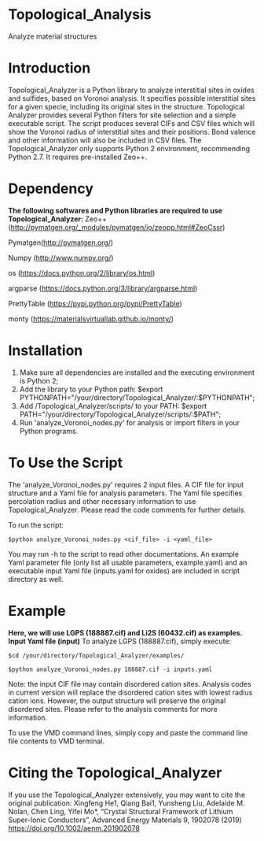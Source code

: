 # Topological_Analysis
Analyze material structures

# Introduction

Topological_Analyzer is a Python library to analyze interstitial sites in oxides and sulfides, based on Voronoi analysis. It specifies possible interstitial sites for a given specie, including its original sites in the structure. Topological Analyzer provides several Python filters for site selection and a simple executable script. The script produces several CIFs and CSV files which will show the Voronoi radius of interstitial sites and their positions. Bond valence and other information will also be included in CSV files. The Topological_Analyzer only supports Python 2 environment, recommending Python 2.7. It requires pre-installed Zeo++.

# Dependency

**The following softwares and Python libraries are required to use Topological_Analyzer:**
Zeo++ (http://pymatgen.org/_modules/pymatgen/io/zeopp.html#ZeoCssr)

Pymatgen(http://pymatgen.org/)

Numpy (http://www.numpy.org/)

os (https://docs.python.org/2/library/os.html)

argparse (https://docs.python.org/3/library/argparse.html)

PrettyTable (https://pypi.python.org/pypi/PrettyTable)

monty (https://materialsvirtuallab.github.io/monty/)

# Installation

1. Make sure all dependencies are installed and the executing environment is Python 2;
2. Add the library to your Python path: $export PYTHONPATH="/your/directory/Topological_Analyzer/:$PYTHONPATH";
3. Add /Topological_Analyzer/scripts/ to your PATH: $export PATH="/your/directory/Topological_Analyzer/scripts/:$PATH";
4. Run 'analyze_Voronoi_nodes.py' for analysis or import filters in your Python programs.

# To Use the Script

The 'analyze_Voronoi_nodes.py' requires 2 input files. A CIF file for input structure and a Yaml file for analysis parameters. The Yaml file specifies percolation radius and other necessary information to use Topological_Analyzer. Please read the code comments for further details.

To run the script:
    
    $python analyze_Voronoi_nodes.py <cif_file> -i <yaml_file>

You may run -h to the script to read other documentations. An example Yaml parameter file (only list all usable parameters, example.yaml) and an executable input Yaml file (inputs.yaml for oxides) are included in script directory as well.

# Example

**Here, we will use LGPS (188887.cif) and Li2S (60432.cif) as examples. Input Yaml file (input)**
To analyze LGPS (188887.cif), simply execute:

    $cd /your/directory/Topological_Analyzer/examples/
    
    $python analyze_Voronoi_nodes.py 188887.cif -i inputs.yaml
    
Note: the input CIF file may contain disordered cation sites. Analysis codes in current version will replace the disordered cation sites with lowest radius cation ions. However, the output structure will preserve the original disordered sites. Please refer to the analysis comments for more information.

To use the VMD command lines, simply copy and paste the command line file contents to VMD terminal.

# Citing the Topological_Analyzer

If you use the Topological_Analyzer extensively, you may want to cite the original publication:
Xingfeng He1, Qiang Bai1, Yunsheng Liu, Adelaide M. Nolan, Chen Ling, Yifei Mo*, “Crystal Structural Framework of Lithium Super-Ionic Conductors”, Advanced Energy Materials 9, 1902078 (2019)  https://doi.org/10.1002/aenm.201902078
